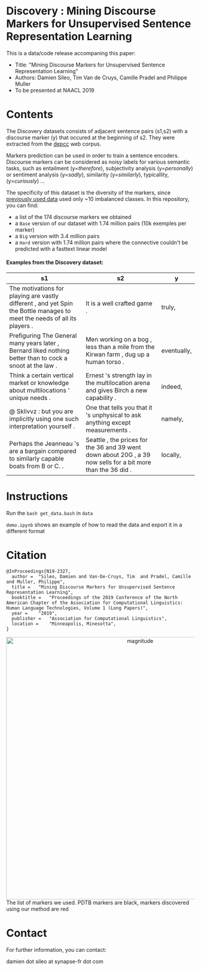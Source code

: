 # Discovery : Mining Discourse Markers for Unsupervised Sentence Representation Learning

This is a data/code release accompaning this paper:

* Title: "Mining Discourse Markers for Unsupervised Sentence Representation Learning"
* Authors: Damien Sileo, Tim Van de Cruys, Camille Pradel and Philippe Muller
* To be presented at NAACL 2019


# Contents

The Discovery datasets consists of adjacent sentence pairs (s1,s2) with a discourse marker (y) that occured at the beginning of s2.
They were extracted from the [depcc](https://www.inf.uni-hamburg.de/en/inst/ab/lt/resources/data/depcc.html) web corpus. 

Markers prediction can be used in order to train a sentence encoders. Discourse markers can be considered as noisy labels for various semantic tasks, such as entailment (y=*therefore*), subjectivity analysis (y=*personally*) or sentiment analysis (y=*sadly*), similarity (y=*similarly*), typicallity, (y=*curiously*) ... 

The specificity of this dataset is the diversity of the markers, since [previously used data](https://arxiv.org/abs/1710.04334) used only ~10 imbalanced classes.
In this repository, you can find:
* a list of the 174 discourse markers we obtained
* a `Base` version of our dataset with 1.74 million pairs (10k exemples per marker)
* a `Big` version with 3.4 million pairs
* a `Hard` version with 1.74 million pairs where the connective couldn't be predicted with a fasttext linear model


#### Examples from the Discovery dataset:
s1 | s2 | y
---- | ---- | ----
The  motivations  for  playing  are  vastly  different  ,  and  yet  Spin  the  Bottle  manages  to  meet  the  needs  of  all  its  players  . | It  is  a  well  crafted  game  . | truly,
Prefiguring  The  General  many  years  later  ,  Bernard  liked  nothing  better  than  to  cock  a  snoot  at  the  law  . | Men  working  on  a  bog  ,  less  than  a  mile  from  the  Kirwan  farm  ,  dug  up  a  human  torso  . | eventually,
Think  a  certain  vertical  market  or  knowledge  about  multilocations  '  unique  needs  . | Ernest  's  strength  lay  in  the  multilocation  arena  and  gives  Birch  a  new  capability  . | indeed,
@  Sklivvz  :  but  you  are  implicitly  using  one  such  interpretation  yourself  . | One  that  tells  you  that  it  's  unphysical  to  ask  anything  except  measurements  . | namely,
Perhaps  the  Jeanneau  's  are  a  bargain  compared  to  similarly  capable  boats  from  B  or  C.  . | Seattle  ,  the  prices  for  the  36  and  39  went  down  about  20G  ,  a  39  now  sells  for  a  bit  more  than  the  36  did  . | locally,

# Instructions

Run the `bash get_data.bash` in `data`

`demo.ipynb` shows an example of how to read the data and export it in a different format

# Citation
```
@InProceedings{N19-2327,
  author = 	"Sileo, Damien and Van-De-Cruys, Tim  and Pradel, Camille and Muller, Philippe",
  title = 	"Mining Discourse Markers for Unsupervised Sentence Representation Learning",
  booktitle = 	"Proceedings of the 2019 Conference of the North American Chapter of the Association for Computational Linguistics: Human Language Technologies, Volume 1 (Long Papers)",
  year = 	"2019",
  publisher = 	"Association for Computational Linguistics",
  location = 	"Minneapolis, Minesotta",
}
```
<div align="center"><img src="https://raw.githubusercontent.com/sileod/Discovery/master/images/discovery_markers.png" alt="magnitude" height="700"></div>
The list of markers we used. PDTB markers are black, markers discovered using our method are red


# Contact
For further information, you can contact:

damien dot sileo at synapse-fr dot com
